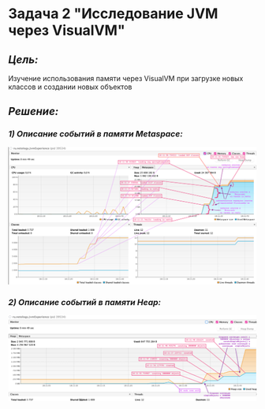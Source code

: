 # Задача 2 "Исследование JVM через VisualVM"

## *Цель:*
Изучение использования памяти через VisualVM при загрузке новых классов и создании новых объектов

## *Решение:*
### *1) Описание событий в памяти Metaspace:*
![javacore-hw10-VisualVM](Metaspace.png)

### *2) Описание событий в памяти Heap:*

![javacore-hw10-VisualVM](Heap.png)
